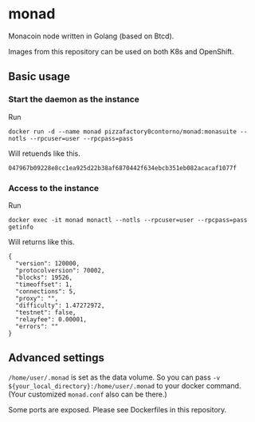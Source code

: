 # monad
Monacoin node written in Golang (based on Btcd).

Images from this repository can be used on both K8s and OpenShift.

## Basic usage

### Start the daemon as the instance

Run

```
docker run -d --name monad pizzafactory0contorno/monad:monasuite --notls --rpcuser=user --rpcpass=pass
```

Will retuends like this.

```
047967b09228e8cc1ea925d22b38af6870442f634ebcb351eb082acacaf1077f
```

### Access to the instance

Run 

```
docker exec -it monad monactl --notls --rpcuser=user --rpcpass=pass getinfo
```

Will returns like this.

```
{
  "version": 120000,
  "protocolversion": 70002,
  "blocks": 19526,
  "timeoffset": 1,
  "connections": 5,
  "proxy": "",
  "difficulty": 1.47272972,
  "testnet": false,
  "relayfee": 0.00001,
  "errors": ""
}
```
## Advanced settings

`/home/user/.monad` is set as the data volume. So you can pass `-v ${your_local_directory}:/home/user/.monad` to your docker command.
(Your customized `monad.conf` also can be there.)

Some ports are exposed. Please see Dockerfiles in this repository.
